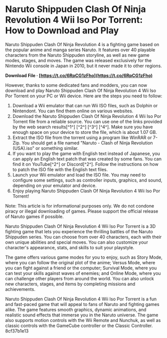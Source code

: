 
 
# Naruto Shippuden Clash Of Ninja Revolution 4 Wii Iso Por Torrent: How to Download and Play
 
Naruto Shippuden Clash Of Ninja Revolution 4 is a fighting game based on the popular anime and manga series Naruto. It features over 40 playable characters from the Naruto Shippuden storyline, as well as new game modes, stages, and moves. The game was released exclusively for the Nintendo Wii console in Japan in 2010, but it never made it to other regions.
 
**Download File · [https://t.co/6RpCG1zFho](https://t.co/6RpCG1zFho)**


 
However, thanks to some dedicated fans and modders, you can now download and play Naruto Shippuden Clash Of Ninja Revolution 4 Wii Iso Por Torrent on your PC or Wii device. Here are the steps you need to follow:
 
1. Download a Wii emulator that can run Wii ISO files, such as Dolphin or Nintendont. You can find them online on various websites.
2. Download the Naruto Shippuden Clash Of Ninja Revolution 4 Wii Iso Por Torrent file from a reliable source. You can use one of the links provided by the web search results[^1^] [^2^] [^3^] [^4^]. Make sure you have enough space on your device to store the file, which is about 1.07 GB.
3. Extract the ISO file from the torrent using a program like WinRAR or 7-Zip. You should get a file named "Naruto - Clash of Ninja Revolution (USA).iso" or something similar.
4. If you want to play the game with English text instead of Japanese, you can apply an English text patch that was created by some fans. You can find it on YouTube[^2^] or Discord[^2^]. Follow the instructions on how to patch the ISO file with the English text files.
5. Launch your Wii emulator and load the ISO file. You may need to configure some settings, such as controller inputs, graphics, and sound, depending on your emulator and device.
6. Enjoy playing Naruto Shippuden Clash Of Ninja Revolution 4 Wii Iso Por Torrent!

Note: This article is for informational purposes only. We do not condone piracy or illegal downloading of games. Please support the official release of Naruto games if possible.
  
Naruto Shippuden Clash Of Ninja Revolution 4 Wii Iso Por Torrent is a 3D fighting game that lets you experience the thrilling battles of the Naruto Shippuden series. You can choose from over 40 characters, each with their own unique abilities and special moves. You can also customize your character's appearance, stats, and skills to suit your playstyle.
 
The game offers various game modes for you to enjoy, such as Story Mode, where you can follow the original plot of the anime; Versus Mode, where you can fight against a friend or the computer; Survival Mode, where you can test your skills against waves of enemies; and Online Mode, where you can challenge other players from around the world. You can also unlock new characters, stages, and items by completing missions and achievements.
 
Naruto Shippuden Clash Of Ninja Revolution 4 Wii Iso Por Torrent is a fun and fast-paced game that will appeal to fans of Naruto and fighting games alike. The game features smooth graphics, dynamic animations, and realistic sound effects that immerse you in the Naruto universe. The game also supports motion controls with the Wii Remote and Nunchuk, as well as classic controls with the GameCube controller or the Classic Controller.
 8cf37b1e13
 
